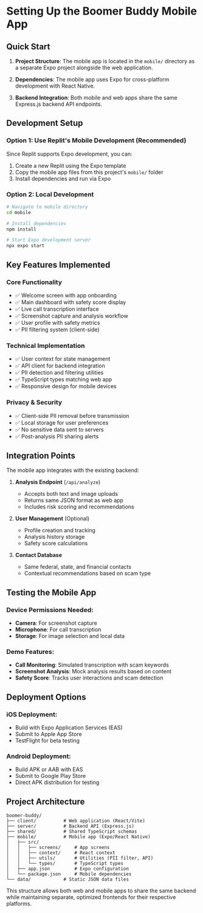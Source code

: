 # Setting Up the Boomer Buddy Mobile App

## Quick Start

1. **Project Structure**: The mobile app is located in the `mobile/` directory as a separate Expo project alongside the web application.

2. **Dependencies**: The mobile app uses Expo for cross-platform development with React Native.

3. **Backend Integration**: Both mobile and web apps share the same Express.js backend API endpoints.

## Development Setup

### Option 1: Use Replit's Mobile Development (Recommended)
Since Replit supports Expo development, you can:

1. Create a new Replit using the Expo template
2. Copy the mobile app files from this project's `mobile/` folder
3. Install dependencies and run via Expo

### Option 2: Local Development
```bash
# Navigate to mobile directory
cd mobile

# Install dependencies
npm install

# Start Expo development server
npx expo start
```

## Key Features Implemented

### Core Functionality
- ✅ Welcome screen with app onboarding
- ✅ Main dashboard with safety score display
- ✅ Live call transcription interface
- ✅ Screenshot capture and analysis workflow
- ✅ User profile with safety metrics
- ✅ PII filtering system (client-side)

### Technical Implementation
- ✅ User context for state management
- ✅ API client for backend integration  
- ✅ PII detection and filtering utilities
- ✅ TypeScript types matching web app
- ✅ Responsive design for mobile devices

### Privacy & Security
- ✅ Client-side PII removal before transmission
- ✅ Local storage for user preferences
- ✅ No sensitive data sent to servers
- ✅ Post-analysis PII sharing alerts

## Integration Points

The mobile app integrates with the existing backend:

1. **Analysis Endpoint** (`/api/analyze`)
   - Accepts both text and image uploads
   - Returns same JSON format as web app
   - Includes risk scoring and recommendations

2. **User Management** (Optional)
   - Profile creation and tracking
   - Analysis history storage
   - Safety score calculations

3. **Contact Database**
   - Same federal, state, and financial contacts
   - Contextual recommendations based on scam type

## Testing the Mobile App

### Device Permissions Needed:
- **Camera**: For screenshot capture
- **Microphone**: For call transcription
- **Storage**: For image selection and local data

### Demo Features:
- **Call Monitoring**: Simulated transcription with scam keywords
- **Screenshot Analysis**: Mock analysis results based on content
- **Safety Score**: Tracks user interactions and scam detection

## Deployment Options

### iOS Deployment:
- Build with Expo Application Services (EAS)
- Submit to Apple App Store
- TestFlight for beta testing

### Android Deployment:
- Build APK or AAB with EAS
- Submit to Google Play Store
- Direct APK distribution for testing

## Project Architecture

```
boomer-buddy/
├── client/          # Web application (React/Vite)
├── server/          # Backend API (Express.js)
├── shared/          # Shared TypeScript schemas
├── mobile/          # Mobile app (Expo/React Native)
│   ├── src/
│   │   ├── screens/     # App screens
│   │   ├── context/     # React context
│   │   ├── utils/       # Utilities (PII filter, API)
│   │   └── types/       # TypeScript types
│   ├── app.json         # Expo configuration
│   └── package.json     # Mobile dependencies
└── data/            # Static JSON data files
```

This structure allows both web and mobile apps to share the same backend while maintaining separate, optimized frontends for their respective platforms.